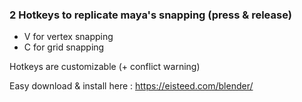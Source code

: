 <h3>2 Hotkeys to replicate maya's snapping (press & release)</h3>

- V for vertex snapping
- C for grid snapping

Hotkeys are customizable (+ conflict warning)

Easy download & install here :
https://eisteed.com/blender/
